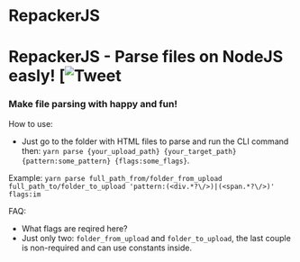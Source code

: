 # RepackerJS
# RepackerJS - Parse files on NodeJS easly!  [![Tweet](https://github.com/BiosBoy/coconat&via=svyat770&hashtags=js,jsx,pareser,RepackerJS,html,css)
### Make file parsing with happy and fun!

How to use:
  - Just go to the folder with HTML files to parse and run the CLI command then: `yarn parse {your_upload_path} {your_target_path} {pattern:some_pattern} {flags:some_flags}`.

  Example:
    `yarn parse full_path_from/folder_from_upload full_path_to/folder_to_upload 'pattern:(<div.*?\/>)|(<span.*?\/>)' flags:im`

  FAQ:
   - What flags are reqired here?
   - Just only two: `folder_from_upload` and `folder_to_upload`, the last couple is non-required and can use constants inside.
